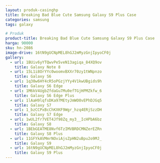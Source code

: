 ```yaml
---
layout: produk-casinghp
title: Breaking Bad Blue Cute Samsung Galaxy S9 Plus Case
categories: samsung
tags: galaxy

# Produk
product-title: Breaking Bad Blue Cute Samsung Galaxy S9 Plus Case
harga: 90000
sku: hn-2086
image-drive: 16tN9gUCNpMEL8hGJ2mMyzGnjIpyoCF0j
gallery:
  - url: 1BUiv6yYTQwvPe5veN13agiqa_84XQ9ov
    title: Galaxy Note 8
  - url: 15L1i8OrYYc0woomvBXXr70zy1tWNpnzo
    title: Galaxy S6
  - url: 1q30w6HY4cR5oPGzjYYy4V1kwUBgids9h
    title: Galaxy S6 Edge
  - url: 1M6kV4UgbZfdaGu7Mu0efTGjHPMZkfw_6
    title: Galaxy S6 Edge Plus
  - url: 1lAaH9lqfsDKa97MEtyJmWO0vEPhDJGq5
    title: Galaxy S7
  - url: 1_bzCCPxBcChKXKF9Wgr_hzq4ERjSzzDH
    title: Galaxy S7 Edge
  - url: 1wUL2fr7VET4Jf98Zq_my3__IcHPbA6bz
    title: Galaxy S8
  - url: 1BEbGEATME8Nvf6TzIMVBRDCMNZerEZRn
    title: Galaxy S8 Plus
  - url: 11GFYkAVMmrNOviAjsZpHN2uBpu2o9MJ_
    title: Galaxy S9
  - url: 16tN9gUCNpMEL8hGJ2mMyzGnjIpyoCF0j
    title: Galaxy S9 Plus
---
```

